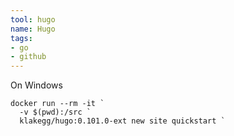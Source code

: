```yaml
---
tool: hugo
name: Hugo
tags:
- go
- github
---
```



On Windows

```shell
docker run --rm -it `
  -v $(pwd):/src `
  klakegg/hugo:0.101.0-ext new site quickstart `

```
